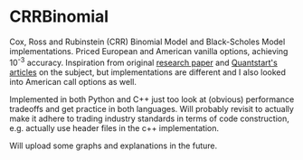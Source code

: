 # CRRBinomial

Cox, Ross and Rubinstein (CRR) Binomial Model and Black-Scholes Model implementations. Priced European and American vanilla options, achieving 10<sup>-3</sup> accuracy. Inspiration from original [research paper](https://www.sciencedirect.com/science/article/pii/0304405X79900151) and [Quantstart's articles](https://www.quantstart.com/articles/European-vanilla-option-pricing-with-C-and-analytic-formulae) on the subject, but implementations are different and I also looked into American call options as well.


Implemented in both Python and C++ just too look at (obvious) performance tradeoffs and get practice in both languages. Will probably revisit to actually make it adhere to trading industry standards in terms of code construction, e.g. actually use header files in the c++ implementation.

Will upload some graphs and explanations in the future.
